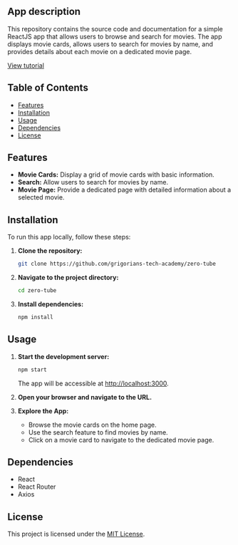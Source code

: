 ## App description

This repository contains the source code and documentation for a simple ReactJS app that allows users to browse and search for movies. The app displays movie cards, allows users to search for movies by name, and provides details about each movie on a dedicated movie page.

[View tutorial](https://youtu.be/i9yOamFiKKE)

## Table of Contents

- [Features](#features)
- [Installation](#installation)
- [Usage](#usage)
- [Dependencies](#dependencies)
- [License](#license)

## Features

- **Movie Cards:** Display a grid of movie cards with basic information.
- **Search:** Allow users to search for movies by name.
- **Movie Page:** Provide a dedicated page with detailed information about a selected movie.

## Installation

To run this app locally, follow these steps:

1. **Clone the repository:**
   ```bash
   git clone https://github.com/grigorians-tech-academy/zero-tube
   ```

2. **Navigate to the project directory:**
   ```bash
   cd zero-tube
   ```

3. **Install dependencies:**
   ```bash
   npm install
   ```

## Usage

1. **Start the development server:**
   ```bash
   npm start
   ```
   The app will be accessible at [http://localhost:3000](http://localhost:3000).

2. **Open your browser and navigate to the URL.**

3. **Explore the App:**
   - Browse the movie cards on the home page.
   - Use the search feature to find movies by name.
   - Click on a movie card to navigate to the dedicated movie page.

## Dependencies

- React
- React Router
- Axios

## License

This project is licensed under the [MIT License](LICENSE).
